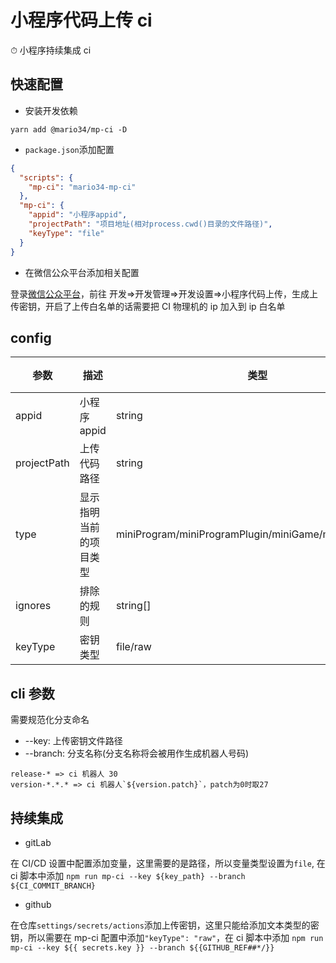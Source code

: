 # 小程序代码上传 ci

⏱ 小程序持续集成 ci

## 快速配置

- 安装开发依赖

```shell
yarn add @mario34/mp-ci -D
```

- `package.json`添加配置

```json
{
  "scripts": {
    "mp-ci": "mario34-mp-ci"
  },
  "mp-ci": {
    "appid": "小程序appid",
    "projectPath": "项目地址(相对process.cwd()目录的文件路径)",
    "keyType": "file"
  }
}
```

- 在微信公众平台添加相关配置

登录[微信公众平台](https://mp.weixin.qq.com)，前往 开发=>开发管理=>开发设置=>小程序代码上传，生成上传密钥，开启了上传白名单的话需要把 CI 物理机的 ip 加入到 ip 白名单

## config

| 参数        | 描述                   | 类型                                                  | 默认值                | 必填 |
| ----------- | ---------------------- | ----------------------------------------------------- | --------------------- | ---- |
| appid       | 小程序 appid           | string                                                | /                     | 是   |
| projectPath | 上传代码路径           | string                                                | /                     | 是   |
| type        | 显示指明当前的项目类型 | miniProgram/miniProgramPlugin/miniGame/miniGamePlugin | miniProgram           | 否   |
| ignores     | 排除的规则             | string[]                                              | ['node_modules/**/*'] | 否   |
| keyType     | 密钥类型               | file/raw                                              | file                  | 否   |

## cli 参数

需要规范化分支命名

- --key: 上传密钥文件路径
- --branch: 分支名称(分支名称将会被用作生成机器人号码)

```
release-* => ci 机器人 30
version-*.*.* => ci 机器人`${version.patch}`，patch为0时取27
```

## 持续集成

- gitLab

在 CI/CD 设置中配置添加变量，这里需要的是路径，所以变量类型设置为`file`, 在 ci 脚本中添加 `npm run mp-ci --key ${key_path} --branch ${CI_COMMIT_BRANCH}`

- github

在仓库`settings/secrets/actions`添加上传密钥，这里只能给添加文本类型的密钥，所以需要在 mp-ci 配置中添加`"keyType": "raw"`，在 ci 脚本中添加 `npm run mp-ci --key ${{ secrets.key }} --branch ${{GITHUB_REF##*/}}`
